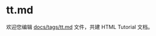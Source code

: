 tt.md
===

欢迎您编辑 <a target="__blank" href="https://github.com/jaywcjlove/html-tutorial/blob/master/docs/tags/tt.md">docs/tags/tt.md</a> 文件，共建 HTML Tutorial 文档。